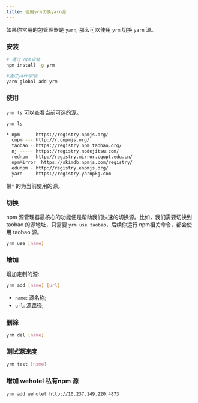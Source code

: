 ```yaml
---
title: 使用yrm切换yarn源
---
```


如果你常用的包管理器是 `yarn`, 那么可以使用 `yrm` 切换 `yarn` 源。

### 安装
``` sh
# 通过 npm安装
npm install -g yrm

#通过yarn安装
yarn global add yrm
```

### 使用

`yrm ls` 可以查看当前可选的源。

``` sh
yrm ls

* npm ---- https://registry.npmjs.org/
  cnpm --- http://r.cnpmjs.org/
  taobao - https://registry.npm.taobao.org/
  nj ----- https://registry.nodejitsu.com/
  rednpm - http://registry.mirror.cqupt.edu.cn/
  npmMirror  https://skimdb.npmjs.com/registry/
  edunpm - http://registry.enpmjs.org/
  yarn --- https://registry.yarnpkg.com
```

带`*` 的为当前使用的源。

### 切换
npm 源管理器最核心的功能便是帮助我们快速的切换源。比如，我们需要切换到 taobao 的源地址，只需要
`yrm use taobao`，后续你运行 npm相关命令，都会使用 taobao 源。
``` sh
yrm use [name]
```

### 增加

增加定制的源:
``` sh
yrm add [name] [url]
```
* `name`: 源名称;<br />
* `url`: 源路径;


### 删除

``` sh
yrm del [name]
```

### 测试源速度
``` sh
yrm test [name]
```

### 增加 wehotel 私有npm 源

``` sh
yrm add wehotel http://10.237.149.220:4873
```

